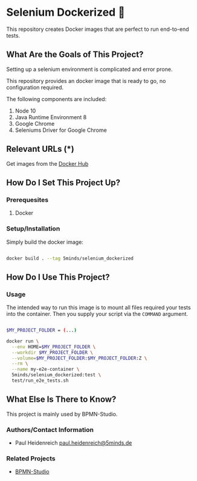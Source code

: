 # Selenium Dockerized :whale:

This repository creates Docker images that are perfect to run end-to-end tests.

## What Are the Goals of This Project?

Setting up a selenium environment is complicated and error prone.

This repository provides an docker image that is ready to go, no configuration required.

The following components are included:

1. Node 10
2. Java Runtime Environment 8
3. Google Chrome
4. Seleniums Driver for Google Chrome

## Relevant URLs (*)

Get images from the [Docker Hub](https://hub.docker.com/r/5minds/selenium_dockerized/)

## How Do I Set This Project Up?

### Prerequesites

1. Docker

### Setup/Installation

Simply build the docker image:

```bash

docker build . --tag 5minds/selenium_dockerized

```

## How Do I Use This Project?

### Usage

The intended way to run this image is to mount all files required your tests
into the container. Then you supply your script via the `COMMAND` argument.

```bash

$MY_PROJECT_FOLDER = (...)

docker run \
  --env HOME=$MY_PROJECT_FOLDER \
  --workdir $MY_PROJECT_FOLDER \
  --volume=$MY_PROJECT_FOLDER:$MY_PROJECT_FOLDER:Z \
  --rm \
  --name my-e2e-container \
  5minds/selenium_dockerized:test \
  test/run_e2e_tests.sh

```

## What Else Is There to Know?

This project is mainly used by BPMN-Studio.

### Authors/Contact Information

- Paul Heidenreich <paul.heidenreich@5minds.de>

### Related Projects

- [BPMN-Studio](https://github.com/process-engine/bpmn-studio)
